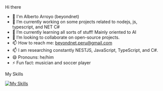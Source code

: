 Hi there 

- 👋 I'm Alberto Arroyo (beyondnet) 
- 🔭 I’m currently working on some projects related to nodejs, js, typescript, and NET C#
- 🌱 I’m currently learning all sorts of stuff! Mainly oriented to AI
- 👯 I’m looking to collaborate on open-source projects.
- 📫 How to reach me: beyondnet.peru@gmail.com
- 📫 I am researching constantly NESTJS, JavaScript, TypeScript, and C#.
- 😄 Pronouns: he/him
- ⚡ Fun fact: musician and soccer player

My Skills

[![My Skills](https://skillicons.dev/icons?i=aws,gcp,azure,react,vue,angular,cs,dotnet,docker,ex,figma,git,github,graphql,html,hiberate,ai,js,css&perline=3)](https://skillicons.dev)
